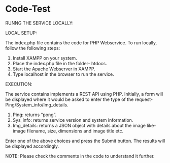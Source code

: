 # Code-Test

RUNNG THE SERVICE LOCALLY:

LOCAL SETUP:

The index.php file contains the code for PHP Webservice.
To run locally, follow the following steps:
1) Install XAMPP on your system.
2) Place the index.php file in the folder- htdocs.
3) Start the Apache Webserver in XAMPP.
4) Type localhost in the browser to run the service.

EXECUTION:

The service contains implements a REST API using PHP.
Initially, a form will be displayed where it would be asked to enter the type of the request- Ping/System_info/Img_details.

1) Ping: returns “pong”.
2) Sys_info: returns service version and system information.
3) Img_details: returns a JSON object with details about the image like- image filename, size, dimensions and image title etc.

Enter one of the above choices and press the Submit button. The results will be displayed accordingly. 

NOTE: Please check the comments in the code to understand it further.
